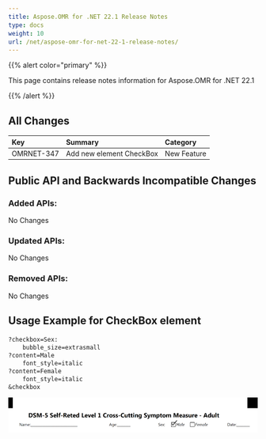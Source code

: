 ```yaml
---
title: Aspose.OMR for .NET 22.1 Release Notes
type: docs
weight: 10
url: /net/aspose-omr-for-net-22-1-release-notes/
---
```


{{% alert color="primary" %}} 

This page contains release notes information for Aspose.OMR for .NET 22.1

{{% /alert %}} 
## **All Changes**
|**Key**|**Summary**|**Category**|
| :- | :- | :- |
|OMRNET-347|Add new element CheckBox|New Feature|

## **Public API and Backwards Incompatible Changes**
### **Added APIs:**
No Changes
### **Updated APIs:**
No Changes
### **Removed APIs:**
No Changes

## **Usage Example for CheckBox element**
```code
?checkbox=Sex:
	bubble_size=extrasmall
?content=Male
	font_style=italic
?content=Female
	font_style=italic
&checkbox
```
![todo:image_alt_text](checkBox.png)